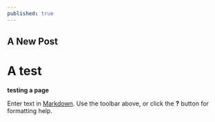 ```yaml
---
published: true
---
```



## A New Post

# A test

**testing a page** 

Enter text in [Markdown](http://daringfireball.net/projects/markdown/). Use the toolbar above, or click the **?** button for formatting help.
